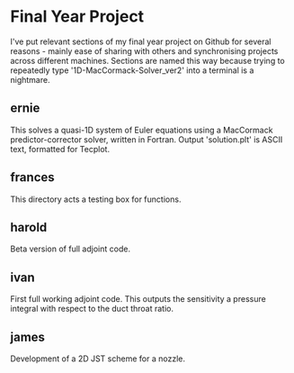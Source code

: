 # Final Year Project

I've put relevant sections of my final year project on Github for several reasons - mainly ease of sharing with others and synchronising projects across different machines. Sections are named this way because trying to repeatedly type '1D-MacCormack-Solver_ver2' into a terminal is a nightmare.

## ernie

This solves a quasi-1D system of Euler equations using a MacCormack predictor-corrector solver, written in Fortran. Output 'solution.plt' is ASCII text, formatted for Tecplot.

## frances

This directory acts a testing box for functions.

## harold

Beta version of full adjoint code.

## ivan

First full working adjoint code. This outputs the sensitivity a pressure integral with respect to the duct throat ratio.

## james

Development of a 2D JST scheme for a nozzle.



